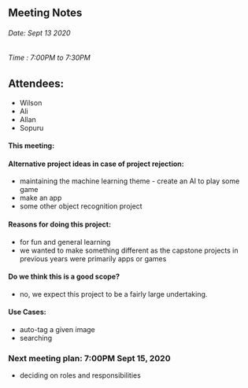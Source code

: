 ## Meeting Notes
###### Date: Sept 13 2020
###### Time : 7:00PM to 7:30PM

## Attendees:
  * Wilson
  * Ali
  * Allan
  * Sopuru

#### This meeting:

#### Alternative project ideas in case of project rejection:
- maintaining the machine learning theme - create an AI to play some game
- make an app
- some other object recognition project

#### Reasons for doing this project:
- for fun and general learning
- we wanted to make something different as the capstone projects in previous years were primarily apps or games

#### Do we think this is a good scope?
- no, we expect this project to be a fairly large undertaking.

#### Use Cases:
- auto-tag a given image
- searching
### Next meeting plan: 7:00PM Sept 15, 2020
- deciding on roles and responsibilities
